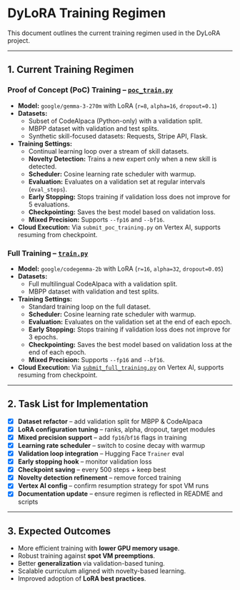 # DyLoRA Training Regimen

This document outlines the current training regimen used in the DyLoRA project.

---

## 1. Current Training Regimen

### Proof of Concept (PoC) Training – [`poc_train.py`](poc_train.py)
- **Model:** `google/gemma-3-270m` with LoRA (`r=8`, `alpha=16`, `dropout=0.1`)
- **Datasets:**
  - Subset of CodeAlpaca (Python-only) with a validation split.
  - MBPP dataset with validation and test splits.
  - Synthetic skill-focused datasets: Requests, Stripe API, Flask.
- **Training Settings:**
  - Continual learning loop over a stream of skill datasets.
  - **Novelty Detection:** Trains a new expert only when a new skill is detected.
  - **Scheduler:** Cosine learning rate scheduler with warmup.
  - **Evaluation:** Evaluates on a validation set at regular intervals (`eval_steps`).
  - **Early Stopping:** Stops training if validation loss does not improve for 5 evaluations.
  - **Checkpointing:** Saves the best model based on validation loss.
  - **Mixed Precision:** Supports `--fp16` and `--bf16`.
- **Cloud Execution:** Via `submit_poc_training.py` on Vertex AI, supports resuming from checkpoint.

### Full Training – [`train.py`](train.py)
- **Model:** `google/codegemma-2b` with LoRA (`r=16`, `alpha=32`, `dropout=0.05`)
- **Datasets:**
  - Full multilingual CodeAlpaca with a validation split.
  - MBPP dataset with validation and test splits.
- **Training Settings:**
  - Standard training loop on the full dataset.
  - **Scheduler:** Cosine learning rate scheduler with warmup.
  - **Evaluation:** Evaluates on the validation set at the end of each epoch.
  - **Early Stopping:** Stops training if validation loss does not improve for 3 epochs.
  - **Checkpointing:** Saves the best model based on validation loss at the end of each epoch.
  - **Mixed Precision:** Supports `--fp16` and `--bf16`.
- **Cloud Execution:** Via [`submit_full_training.py`](submit_full_training.py) on Vertex AI, supports resuming from checkpoint.

---

## 2. Task List for Implementation

- [x] **Dataset refactor** – add validation split for MBPP & CodeAlpaca
- [x] **LoRA configuration tuning** – ranks, alpha, dropout, target modules
- [x] **Mixed precision support** – add `fp16`/`bf16` flags in training
- [x] **Learning rate scheduler** – switch to cosine decay with warmup
- [x] **Validation loop integration** – Hugging Face `Trainer` eval
- [x] **Early stopping hook** – monitor validation loss
- [x] **Checkpoint saving** – every 500 steps + keep best
- [x] **Novelty detection refinement** – remove forced training
- [x] **Vertex AI config** – confirm resumption strategy for spot VM runs
- [x] **Documentation update** – ensure regimen is reflected in README and scripts

---

## 3. Expected Outcomes
- More efficient training with **lower GPU memory usage**.
- Robust training against **spot VM preemptions**.
- Better **generalization** via validation-based tuning.
- Scalable curriculum aligned with novelty-based learning.
- Improved adoption of **LoRA best practices**.
